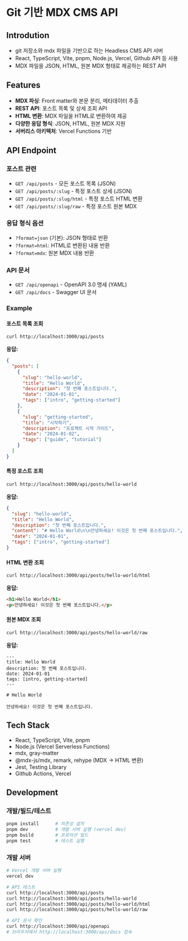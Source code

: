 # Git 기반 MDX CMS API

## Introdution

- git 저장소와 mdx 파일을 기반으로 하는 Headless CMS API 서버
- React, TypeScript, Vite, pnpm, Node.js, Vercel, Github API 등 사용
- MDX 파일을 JSON, HTML, 원본 MDX 형태로 제공하는 REST API

## Features

- **MDX 파싱**: Front matter와 본문 분리, 메타데이터 추출
- **REST API**: 포스트 목록 및 상세 조회 API
- **HTML 변환**: MDX 파일을 HTML로 변환하여 제공
- **다양한 응답 형식**: JSON, HTML, 원본 MDX 지원
- **서버리스 아키텍처**: Vercel Functions 기반

## API Endpoint

### 포스트 관련

- `GET /api/posts` - 모든 포스트 목록 (JSON)
- `GET /api/posts/:slug` - 특정 포스트 상세 (JSON)
- `GET /api/posts/:slug/html` - 특정 포스트 HTML 변환
- `GET /api/posts/:slug/raw` - 특정 포스트 원본 MDX

### 응답 형식 옵션

- `?format=json` (기본): JSON 형태로 반환
- `?format=html`: HTML로 변환된 내용 반환
- `?format=mdx`: 원본 MDX 내용 반환

### API 문서

- `GET /api/openapi` - OpenAPI 3.0 명세 (YAML)
- `GET /api/docs` - Swagger UI 문서

### Example

#### 포스트 목록 조회

```bash
curl http://localhost:3000/api/posts
```

**응답:**

```json
{
  "posts": [
    {
      "slug": "hello-world",
      "title": "Hello World",
      "description": "첫 번째 포스트입니다.",
      "date": "2024-01-01",
      "tags": ["intro", "getting-started"]
    },
    {
      "slug": "getting-started",
      "title": "시작하기",
      "description": "프로젝트 시작 가이드",
      "date": "2024-01-02",
      "tags": ["guide", "tutorial"]
    }
  ]
}
```

#### 특정 포스트 조회

```bash
curl http://localhost:3000/api/posts/hello-world
```

**응답:**

```json
{
  "slug": "hello-world",
  "title": "Hello World",
  "description": "첫 번째 포스트입니다.",
  "content": "# Hello World\n\n안녕하세요! 이것은 첫 번째 포스트입니다.",
  "date": "2024-01-01",
  "tags": ["intro", "getting-started"]
}
```

#### HTML 변환 조회

```bash
curl http://localhost:3000/api/posts/hello-world/html
```

**응답:**

```html
<h1>Hello World</h1>
<p>안녕하세요! 이것은 첫 번째 포스트입니다.</p>
```

#### 원본 MDX 조회

```bash
curl http://localhost:3000/api/posts/hello-world/raw
```

**응답:**

```mdx
---
title: Hello World
description: 첫 번째 포스트입니다.
date: 2024-01-01
tags: [intro, getting-started]
---

# Hello World

안녕하세요! 이것은 첫 번째 포스트입니다.
```

## Tech Stack

- React, TypeScript, Vite, pnpm
- Node.js (Vercel Serverless Functions)
- mdx, gray-matter
- @mdx-js/mdx, remark, rehype (MDX → HTML 변환)
- Jest, Testing Library
- Github Actions, Vercel

## Development

### 개발/빌드/테스트

```bash
pnpm install      # 의존성 설치
pnpm dev          # 개발 서버 실행 (vercel dev)
pnpm build        # 프로덕션 빌드
pnpm test         # 테스트 실행
```

### 개발 서버

```bash
# Vercel 개발 서버 실행
vercel dev

# API 테스트
curl http://localhost:3000/api/posts
curl http://localhost:3000/api/posts/hello-world
curl http://localhost:3000/api/posts/hello-world/html
curl http://localhost:3000/api/posts/hello-world/raw

# API 문서 확인
curl http://localhost:3000/api/openapi
# 브라우저에서 http://localhost:3000/api/docs 접속
```
